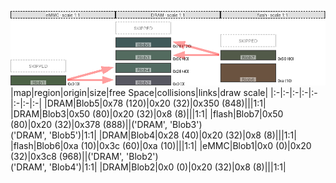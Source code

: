 ![memory map diagram](test_generate_doc_example_three_maps_redux.png)
|map|region|origin|size|free Space|collisions|links|draw scale|
|:-|:-|:-|:-|:-|:-|:-|:-|
|DRAM|<span style='color:(1, 35, 34)'>Blob5</span>|0x78 (120)|0x20 (32)|0x350 (848)|||1:1|
|DRAM|<span style='color:(27, 59, 43)'>Blob3</span>|0x50 (80)|0x20 (32)|0x8 (8)|||1:1|
|flash|<span style='color:(25, 36, 13)'>Blob7</span>|0x50 (80)|0x20 (32)|0x378 (888)||('DRAM', 'Blob3')<BR>('DRAM', 'Blob5')|1:1|
|DRAM|<span style='color:(25, 58, 47)'>Blob4</span>|0x28 (40)|0x20 (32)|0x8 (8)|||1:1|
|flash|<span style='color:(58, 27, 1)'>Blob6</span>|0xa (10)|0x3c (60)|0xa (10)|||1:1|
|eMMC|<span style='color:(17, 45, 9)'>Blob1</span>|0x0 (0)|0x20 (32)|0x3c8 (968)||('DRAM', 'Blob2')<BR>('DRAM', 'Blob4')|1:1|
|DRAM|<span style='color:(32, 32, 45)'>Blob2</span>|0x0 (0)|0x20 (32)|0x8 (8)|||1:1|
